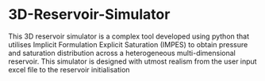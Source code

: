 # 3D-Reservoir-Simulator
This 3D reservoir simulator is a complex tool developed using python that utilises Implicit Formulation Explicit Saturation (IMPES) to obtain pressure and saturation distribution across a heterogeneous multi-dimensional reservoir. This simulator is designed with utmost realism from the user input excel file to the reservoir initialisation
